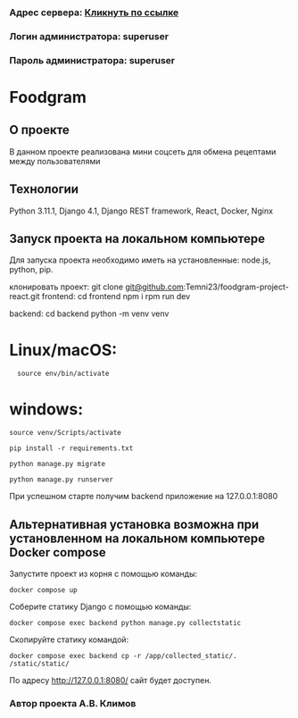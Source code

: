 ### Адрес сервера: [Кликнуть по ссылке](https://foodgram-klimov.ddns.net/)
### Логин администратора: superuser
### Пароль администратора: superuser

#  Foodgram

## О проекте

В данном проекте реализована мини соцсеть для обмена рецептами между пользователями

## Технологии
Python 3.11.1, Django 4.1, Django REST framework, React, Docker, Nginx

## Запуск проекта на локальном компьютере

Для запуска проекта необходимо иметь на установленные: node.js, python, pip.

клонировать проект:
git clone git@github.com:Temni23/foodgram-project-react.git
frontend:
cd frontend
npm i
rpm run dev

backend:
cd backend
python -m venv venv

# Linux/macOS:
```
  source env/bin/activate
  ```
# windows:
  ```
  source venv/Scripts/activate
  ```

```
pip install -r requirements.txt
```
```
python manage.py migrate
```
```
python manage.py runserver
```
При успешном старте получим backend приложение на 127.0.0.1:8080

## Альтернативная установка возможна при установленном на локальном компьютере Docker compose

Запустите проект из корня с помощью команды:
```
docker compose up
```
Соберите статику Django с помощью команды:
```
docker compose exec backend python manage.py collectstatic
```
Скопируйте статику командой:
```
docker compose exec backend cp -r /app/collected_static/. /static/static/
```
По адресу http://127.0.0.1:8080/ сайт будет доступен.


### Автор проекта А.В. Климов

